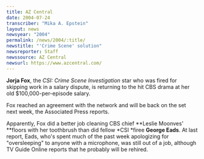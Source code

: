 ```yaml
---
title: AZ Central
date: 2004-07-24
transcriber: "Mika A. Epstein"
layout: news
newsyear: "2004"
permalink: /news/2004/:title/
newstitle: "'Crime Scene' solution"
newsreporter: Staff
newssource: AZ Central
newsurl: https://www.azcentral.com/
---
```


**Jorja Fox**, the *CSI: Crime Scene Investigation* star who was fired for skipping work in a salary dispute, is returning to the hit CBS drama at her old $100,000-per-episode salary.

Fox reached an agreement with the network and will be back on the set next week, the Associated Press reports.

Apparently, Fox did a better job cleaning CBS chief **Leslie Moonves' **floors with her toothbrush than did fellow *CSI *firee **George Eads**. At last report, Eads, who's spent much of the past week apologizing for "oversleeping" to anyone with a microphone, was still out of a job, although TV Guide Online reports that he probably will be rehired.

